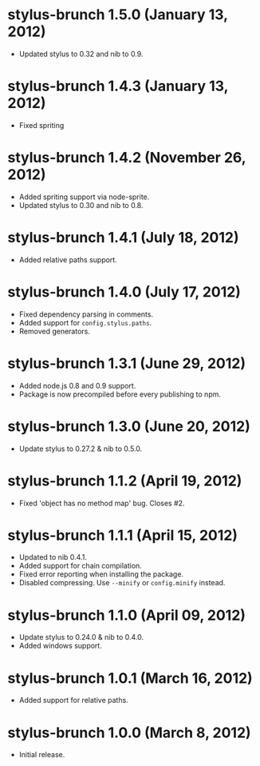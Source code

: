 # stylus-brunch 1.5.0 (January 13, 2012)
* Updated stylus to 0.32 and nib to 0.9.

# stylus-brunch 1.4.3 (January 13, 2012)
* Fixed spriting

# stylus-brunch 1.4.2 (November 26, 2012)
* Added spriting support via node-sprite.
* Updated stylus to 0.30 and nib to 0.8.

# stylus-brunch 1.4.1 (July 18, 2012)
* Added relative paths support.

# stylus-brunch 1.4.0 (July 17, 2012)
* Fixed dependency parsing in comments.
* Added support for `config.stylus.paths`.
* Removed generators.

# stylus-brunch 1.3.1 (June 29, 2012)
* Added node.js 0.8 and 0.9 support.
* Package is now precompiled before every publishing to npm.

# stylus-brunch 1.3.0 (June 20, 2012)
* Update stylus to 0.27.2 & nib to 0.5.0.

# stylus-brunch 1.1.2 (April 19, 2012)
* Fixed 'object has no method map' bug. Closes #2.

# stylus-brunch 1.1.1 (April 15, 2012)
* Updated to nib 0.4.1.
* Added support for chain compilation.
* Fixed error reporting when installing the package.
* Disabled compressing. Use `--minify` or `config.minify` instead.

# stylus-brunch 1.1.0 (April 09, 2012)
* Update stylus to 0.24.0 & nib to 0.4.0.
* Added windows support.

# stylus-brunch 1.0.1 (March 16, 2012)
* Added support for relative paths.

# stylus-brunch 1.0.0 (March 8, 2012)
* Initial release.
